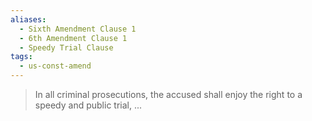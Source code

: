 ```yaml
---
aliases:
  - Sixth Amendment Clause 1
  - 6th Amendment Clause 1
  - Speedy Trial Clause
tags:
  - us-const-amend
---
```

> In all criminal prosecutions, the accused shall enjoy the right to a speedy and public trial, ...

